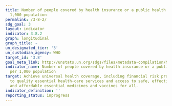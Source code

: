 ```yaml
---
title: Number of people covered by health insurance or a public health system per
  1,000 population
permalink: /3-8-2/
sdg_goal: 3
layout: indicator
indicator: 3.8.2
graph: longitudinal
graph_title: ~
un_designated_tier: '3'
un_custodian_agency: WHO
target_id: '3.8'
goal_meta_link: http://unstats.un.org/sdgs/files/metadata-compilation/Metadata-Goal-3.pdf
indicator_name: Number of people covered by health insurance or a public health system
  per 1,000 population
target: Achieve universal health coverage, including financial risk protection, access
  to quality essential health-care services and access to safe, effective, quality
  and affordable essential medicines and vaccines for all.
indicator_definition: ''
reporting_status: inprogress
---
```

